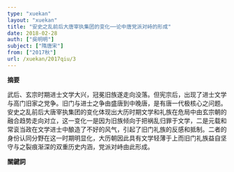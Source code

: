 ```yaml
---
type: "xuekan"
layout: "xuekan"
title: "安史之乱前后大唐宰执集团的变化──论中唐党派对峙的形成"
date: 2018-02-28
auth: ["吳明明"]
subject: ["隋唐宋"]
from: ["2017秋"]
url: /xuekan/2017qiu/3
---
```


**摘要**      

武后、玄宗时期进士文学大兴，冠冕旧族遂走向没落。但宪宗后，出现了进士文学与高门旧家之党争。旧门与进士之争由盛唐到中晚唐，是有唐一代极核心之问题。安史之乱前后大唐宰执集团的变化体现出大历时期文学和礼族在危局中由玄宗朝的融合趋势走向对立，这一变化一是因为旧族倾向于把祸乱归罪于文学，二是元载和常衮当政在文学进士中酿造了不好的风气，引起了旧门礼族的反感和抵制。二者的身份认同分野在这一时期明显化，大历朝因此具有文学轻薄于上而旧门礼族益自坚守与之裂痕渐深的双重历史内涵，党派对峙由此形成。

**關鍵詞**

